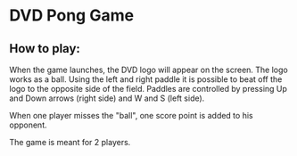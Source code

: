 # DVD Pong Game

## How to play:

When the game launches, the DVD logo will appear on the screen.
The logo works as a ball.
Using the left and right paddle it is possible to beat off
the logo to the opposite side of the field. Paddles are controlled by pressing
Up and Down arrows (right side) and W and S (left side).

When one player misses the "ball", one score point is added to his
opponent.

The game is meant for 2 players.

